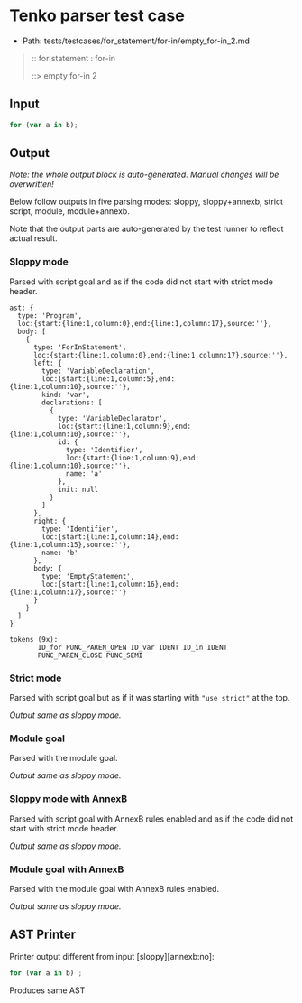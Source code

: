 # Tenko parser test case

- Path: tests/testcases/for_statement/for-in/empty_for-in_2.md

> :: for statement : for-in
>
> ::> empty for-in 2

## Input

`````js
for (var a in b);
`````

## Output

_Note: the whole output block is auto-generated. Manual changes will be overwritten!_

Below follow outputs in five parsing modes: sloppy, sloppy+annexb, strict script, module, module+annexb.

Note that the output parts are auto-generated by the test runner to reflect actual result.

### Sloppy mode

Parsed with script goal and as if the code did not start with strict mode header.

`````
ast: {
  type: 'Program',
  loc:{start:{line:1,column:0},end:{line:1,column:17},source:''},
  body: [
    {
      type: 'ForInStatement',
      loc:{start:{line:1,column:0},end:{line:1,column:17},source:''},
      left: {
        type: 'VariableDeclaration',
        loc:{start:{line:1,column:5},end:{line:1,column:10},source:''},
        kind: 'var',
        declarations: [
          {
            type: 'VariableDeclarator',
            loc:{start:{line:1,column:9},end:{line:1,column:10},source:''},
            id: {
              type: 'Identifier',
              loc:{start:{line:1,column:9},end:{line:1,column:10},source:''},
              name: 'a'
            },
            init: null
          }
        ]
      },
      right: {
        type: 'Identifier',
        loc:{start:{line:1,column:14},end:{line:1,column:15},source:''},
        name: 'b'
      },
      body: {
        type: 'EmptyStatement',
        loc:{start:{line:1,column:16},end:{line:1,column:17},source:''}
      }
    }
  ]
}

tokens (9x):
       ID_for PUNC_PAREN_OPEN ID_var IDENT ID_in IDENT
       PUNC_PAREN_CLOSE PUNC_SEMI
`````

### Strict mode

Parsed with script goal but as if it was starting with `"use strict"` at the top.

_Output same as sloppy mode._

### Module goal

Parsed with the module goal.

_Output same as sloppy mode._

### Sloppy mode with AnnexB

Parsed with script goal with AnnexB rules enabled and as if the code did not start with strict mode header.

_Output same as sloppy mode._

### Module goal with AnnexB

Parsed with the module goal with AnnexB rules enabled.

_Output same as sloppy mode._

## AST Printer

Printer output different from input [sloppy][annexb:no]:

````js
for (var a in b) ;
````

Produces same AST
